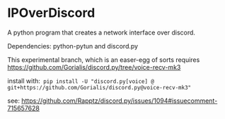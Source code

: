 # IPOverDiscord
A python program that creates a network interface over discord.

Dependencies: python-pytun and discord.py

This experimental branch, which is an easer-egg of sorts requires https://github.com/Gorialis/discord.py/tree/voice-recv-mk3

install with:``` pip install -U "discord.py[voice] @ git+https://github.com/Gorialis/discord.py@voice-recv-mk3"```

see: https://github.com/Rapptz/discord.py/issues/1094#issuecomment-715657628
